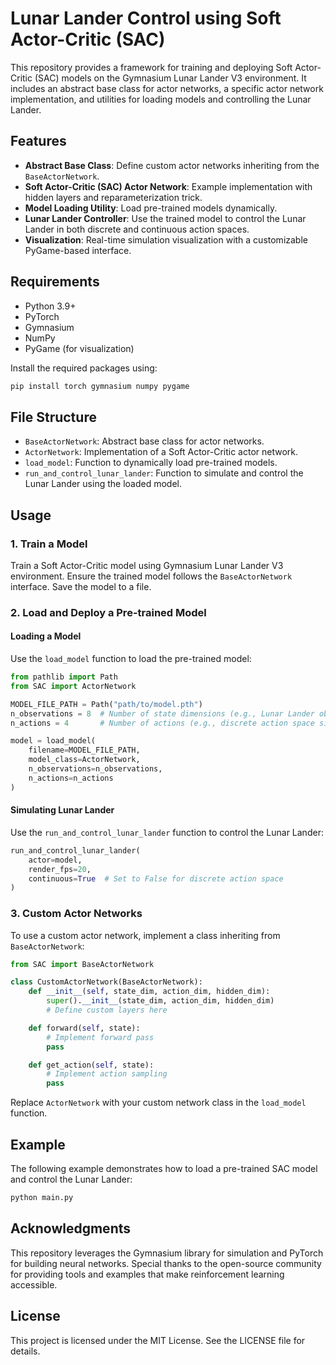# Lunar Lander Control using Soft Actor-Critic (SAC)

This repository provides a framework for training and deploying Soft Actor-Critic (SAC) models on the Gymnasium Lunar Lander V3 environment. It includes an abstract base class for actor networks, a specific actor network implementation, and utilities for loading models and controlling the Lunar Lander.

## Features

- **Abstract Base Class**: Define custom actor networks inheriting from the `BaseActorNetwork`.
- **Soft Actor-Critic (SAC) Actor Network**: Example implementation with hidden layers and reparameterization trick.
- **Model Loading Utility**: Load pre-trained models dynamically.
- **Lunar Lander Controller**: Use the trained model to control the Lunar Lander in both discrete and continuous action spaces.
- **Visualization**: Real-time simulation visualization with a customizable PyGame-based interface.

## Requirements

- Python 3.9+
- PyTorch
- Gymnasium
- NumPy
- PyGame (for visualization)

Install the required packages using:

```bash
pip install torch gymnasium numpy pygame
```

## File Structure

- `BaseActorNetwork`: Abstract base class for actor networks.
- `ActorNetwork`: Implementation of a Soft Actor-Critic actor network.
- `load_model`: Function to dynamically load pre-trained models.
- `run_and_control_lunar_lander`: Function to simulate and control the Lunar Lander using the loaded model.

## Usage

### 1. Train a Model
Train a Soft Actor-Critic model using Gymnasium Lunar Lander V3 environment. Ensure the trained model follows the `BaseActorNetwork` interface. Save the model to a file.

### 2. Load and Deploy a Pre-trained Model

#### Loading a Model
Use the `load_model` function to load the pre-trained model:

```python
from pathlib import Path
from SAC import ActorNetwork

MODEL_FILE_PATH = Path("path/to/model.pth")
n_observations = 8  # Number of state dimensions (e.g., Lunar Lander observations)
n_actions = 4       # Number of actions (e.g., discrete action space size)

model = load_model(
    filename=MODEL_FILE_PATH,
    model_class=ActorNetwork,
    n_observations=n_observations,
    n_actions=n_actions
)
```

#### Simulating Lunar Lander
Use the `run_and_control_lunar_lander` function to control the Lunar Lander:

```python
run_and_control_lunar_lander(
    actor=model,
    render_fps=20,
    continuous=True  # Set to False for discrete action space
)
```

### 3. Custom Actor Networks
To use a custom actor network, implement a class inheriting from `BaseActorNetwork`:

```python
from SAC import BaseActorNetwork

class CustomActorNetwork(BaseActorNetwork):
    def __init__(self, state_dim, action_dim, hidden_dim):
        super().__init__(state_dim, action_dim, hidden_dim)
        # Define custom layers here

    def forward(self, state):
        # Implement forward pass
        pass

    def get_action(self, state):
        # Implement action sampling
        pass
```

Replace `ActorNetwork` with your custom network class in the `load_model` function.

## Example

The following example demonstrates how to load a pre-trained SAC model and control the Lunar Lander:

```bash
python main.py
```

## Acknowledgments

This repository leverages the Gymnasium library for simulation and PyTorch for building neural networks. Special thanks to the open-source community for providing tools and examples that make reinforcement learning accessible.

## License

This project is licensed under the MIT License. See the LICENSE file for details.
